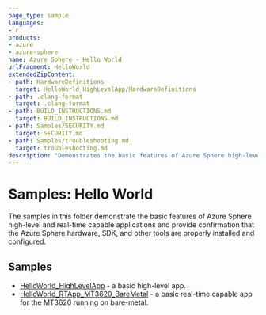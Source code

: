 ```yaml
---
page_type: sample
languages:
- c
products:
- azure
- azure-sphere
name: Azure Sphere - Hello World
urlFragment: HelloWorld
extendedZipContent:
- path: HardwareDefinitions
  target: HelloWorld_HighLevelApp/HardwareDefinitions
- path: .clang-format
  target: .clang-format
- path: BUILD_INSTRUCTIONS.md
  target: BUILD_INSTRUCTIONS.md
- path: Samples/SECURITY.md
  target: SECURITY.md
- path: Samples/troubleshooting.md
  target: troubleshooting.md
description: "Demonstrates the basic features of Azure Sphere high-level and real-time capable applications and provides confirmation that the device is working."
---
```


# Samples: Hello World

The samples in this folder demonstrate the basic features of Azure Sphere high-level and real-time capable applications and provide confirmation that the Azure Sphere hardware, SDK, and other tools are properly installed and configured.

## Samples

 * [HelloWorld_HighLevelApp](HelloWorld_HighLevelApp/) - a basic high-level app.
 * [HelloWorld_RTApp_MT3620_BareMetal](HelloWorld_RTApp_MT3620_BareMetal/) - a basic real-time capable app for the MT3620 running on bare-metal.
